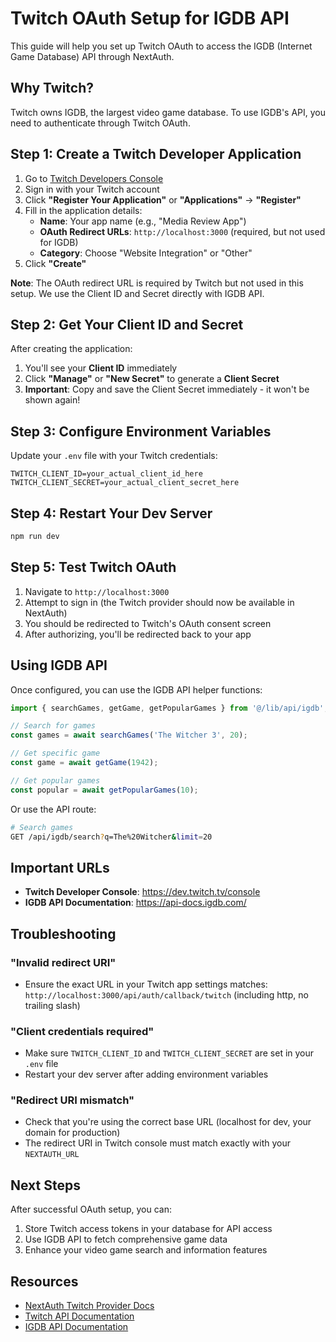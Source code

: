 # Twitch OAuth Setup for IGDB API

This guide will help you set up Twitch OAuth to access the IGDB (Internet Game Database) API through NextAuth.

## Why Twitch?

Twitch owns IGDB, the largest video game database. To use IGDB's API, you need to authenticate through Twitch OAuth.

## Step 1: Create a Twitch Developer Application

1. Go to [Twitch Developers Console](https://dev.twitch.tv/console)
2. Sign in with your Twitch account
3. Click **"Register Your Application"** or **"Applications"** → **"Register"**
4. Fill in the application details:
   - **Name**: Your app name (e.g., "Media Review App")
   - **OAuth Redirect URLs**: `http://localhost:3000` (required, but not used for IGDB)
   - **Category**: Choose "Website Integration" or "Other"
5. Click **"Create"**

**Note**: The OAuth redirect URL is required by Twitch but not used in this setup. We use the Client ID and Secret directly with IGDB API.

## Step 2: Get Your Client ID and Secret

After creating the application:

1. You'll see your **Client ID** immediately
2. Click **"Manage"** or **"New Secret"** to generate a **Client Secret**
3. **Important**: Copy and save the Client Secret immediately - it won't be shown again!

## Step 3: Configure Environment Variables

Update your `.env` file with your Twitch credentials:

```env
TWITCH_CLIENT_ID=your_actual_client_id_here
TWITCH_CLIENT_SECRET=your_actual_client_secret_here
```

## Step 4: Restart Your Dev Server

```bash
npm run dev
```

## Step 5: Test Twitch OAuth

1. Navigate to `http://localhost:3000`
2. Attempt to sign in (the Twitch provider should now be available in NextAuth)
3. You should be redirected to Twitch's OAuth consent screen
4. After authorizing, you'll be redirected back to your app

## Using IGDB API

Once configured, you can use the IGDB API helper functions:

```typescript
import { searchGames, getGame, getPopularGames } from '@/lib/api/igdb';

// Search for games
const games = await searchGames('The Witcher 3', 20);

// Get specific game
const game = await getGame(1942);

// Get popular games
const popular = await getPopularGames(10);
```

Or use the API route:

```bash
# Search games
GET /api/igdb/search?q=The%20Witcher&limit=20
```

## Important URLs

- **Twitch Developer Console**: https://dev.twitch.tv/console
- **IGDB API Documentation**: https://api-docs.igdb.com/

## Troubleshooting

### "Invalid redirect URI"
- Ensure the exact URL in your Twitch app settings matches: `http://localhost:3000/api/auth/callback/twitch` (including http, no trailing slash)

### "Client credentials required"
- Make sure `TWITCH_CLIENT_ID` and `TWITCH_CLIENT_SECRET` are set in your `.env` file
- Restart your dev server after adding environment variables

### "Redirect URI mismatch"
- Check that you're using the correct base URL (localhost for dev, your domain for production)
- The redirect URI in Twitch console must match exactly with your `NEXTAUTH_URL`

## Next Steps

After successful OAuth setup, you can:
1. Store Twitch access tokens in your database for API access
2. Use IGDB API to fetch comprehensive game data
3. Enhance your video game search and information features

## Resources

- [NextAuth Twitch Provider Docs](https://next-auth.js.org/providers/twitch)
- [Twitch API Documentation](https://dev.twitch.tv/docs/)
- [IGDB API Documentation](https://api-docs.igdb.com/)

